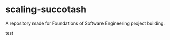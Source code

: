 # scaling-succotash
A repository made for Foundations of Software Engineering project building.

test